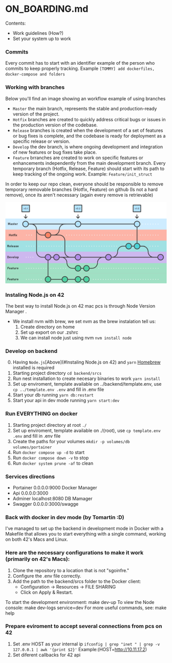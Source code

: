 # ON_BOARDING.md
Contents:
- Work guidelines (How?)
- Set your system up to work

### Commits
Every commit has to start with an identifier example of the person who commits to keep properly tracking. Example `[TOMMY] add dockerfiles, docker-compose and folders`

### Working with branches

Below you'll find an image showing an  workflow example of using branches
- `Master` the main branch, represents the stable and production-ready version of the project.
- `Hotfix` branches are created to quickly address critical bugs or issues in the production version of the codebase.
- `Release` branches is created when the development of a set of features or bug fixes is complete, and the codebase is ready for deployment as a specific release or version.
- `Develop` the dev branch, is where ongoing development and integration of new features or bug fixes take place.
- `Feature` brranches are created to work on specific features or enhancements independently from the main development branch.
Every temporary branch (Hotfix, Release, Feature) should start with its path to keep tracking of the ongoing work. Example: `Feature/init_struct`

In order to keep our repo clean, everyone should be responsible to remove temporary removable branches (Hotfix, Feature) on github (Is not a hard remove), once its aren't necessary (again every remove is retrievable)

<img width="1919" alt="Working with branches" src="media/branch_struct.png">

### Instaling Node.js on 42
The best way to install Node.js on 42 mac pcs is through  Node Version Manager .

- We install nvm with brew, we set nvm as the brew instalation tell us:
    1. Create directory on home
    2. Set up export on our .zshrc
    3. We can install node just using nvm `nvm install node`

### Develop on backend
0. Having `Node.js`[Above](#Instaling Node.js on 42) and `yarn` [Homebrew](https://brew.sh/) installed is required
1. Starting project directory `cd backend/srcs`
2. Run nest installation to create necesary binaries to work `yarn install`
3. Set up enviroment, template available on ../backend/template.env, use `cp ../template.env .env` and fill in .env file
4. Start your db running `yarn db:restart`
5. Start your api in dev mode running `yarn start:dev`

### Run EVERYTHING on docker
1. Starting project directory at root `./`
2. Set up enviroment, template available on ./(root), use `cp template.env .env` and fill in .env file
3. Create the paths for your volumes `mkdir -p volumes/db volumes/portainer`
3. Run `docker compose up -d` to start
4. Run `docker compose down -v` to stop
5. Run `docker system prune -af` to clean

### Services directions
 - Portainer 0.0.0.0:9000 Docker Manager
 - Api 0.0.0.0:3000
 - Adminer localhost:8080 DB Mamager
 - Swagger 0.0.0.0:3000/swagge

### Back with docker in dev mode (by Tomartin :D)
  I've managed to set up the backend in development mode in Docker with a
  Makefile that allows you to start everything with a single command,
  working on both 42's Macs and Linux.

### Here are the necessary configurations to make it work (primarily on 42's Macs):
  1. Clone the repository to a location that is not "sgoinfre."
  2. Configure the .env file correctly.
  3. Add the path to the backend/srcs folder to the Docker client:
     - Configuration -> Resources -> FILE SHARING
     - Click on Apply & Restart.

  To start the development environment: make dev-up
  To view the Node console: make dev-logs service=dev
  For more useful commands, see: make help

### Prepare eviroment to accept several connections from pcs on 42
 1. Set .env HOST as your internal ip `ifconfig | grep "inet " | grep -v 127.0.0.1 | awk '{print $2}'` Example:(HOST=http://10.11.17.2)
 2. Set diferent callbacks for 42 api
